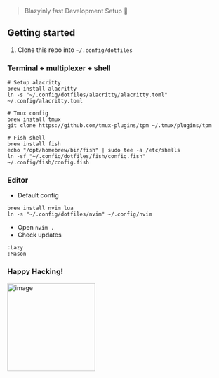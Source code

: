> Blazyinly fast Development Setup 🚀

## Getting started

1. Clone this repo into `~/.config/dotfiles`

### Terminal + multiplexer + shell

```fish
# Setup alacritty
brew install alacritty
ln -s "~/.config/dotfiles/alacritty/alacritty.toml" ~/.config/alacritty.toml

# Tmux config
brew install tmux
git clone https://github.com/tmux-plugins/tpm ~/.tmux/plugins/tpm

# Fish shell
brew install fish
echo "/opt/homebrew/bin/fish" | sudo tee -a /etc/shells
ln -sf "~/.config/dotfiles/fish/config.fish" ~/.config/fish/config.fish
```

### Editor

- Default config
```fish
brew install nvim lua
ln -s "~/.config/dotfiles/nvim" ~/.config/nvim
```
- Open `nvim .`
- Check updates
```vim
:Lazy
:Mason
```

### Happy Hacking!
<img width="200" alt="image" src="https://media.tenor.com/y2JXkY1pXkwAAAAM/cat-computer.gif">
